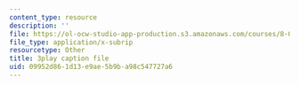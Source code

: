```yaml
---
content_type: resource
description: ''
file: https://ol-ocw-studio-app-production.s3.amazonaws.com/courses/8-01sc-classical-mechanics-fall-2016/09952d861d13e9ae5b9ba98c547727a6_d9ugFckUBcg.srt
file_type: application/x-subrip
resourcetype: Other
title: 3play caption file
uid: 09952d86-1d13-e9ae-5b9b-a98c547727a6
---
```

